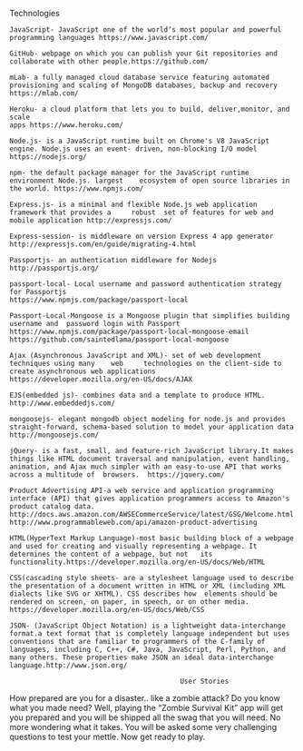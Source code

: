 Technologies

	JavaScript- JavaScript one of the world’s most popular and powerful programming languages https://www.javascript.com/

	GitHub- webpage on which you can publish your Git repositories and collaborate with other people.https://github.com/

	mLab- a fully managed cloud database service featuring automated provisioning and scaling of MongoDB databases, backup and recovery https://mlab.com/

	Heroku- a cloud platform that lets you to build, deliver,monitor, and scale
	apps https://www.heroku.com/

	Node.js- is a JavaScript runtime built on Chrome's V8 JavaScript engine. Node.js uses an event-	driven, non-blocking I/O model https://nodejs.org/

	npm- the default package manager for the JavaScript runtime environment Node.js. largest 	ecosystem of open source libraries in the world. https://www.npmjs.com/

	Express.js- is a minimal and flexible Node.js web application framework that provides a 	robust 	set of features for web and mobile application http://expressjs.com/

	Express-session- is middleware on version Express 4 app generator 	http://expressjs.com/en/guide/migrating-4.html

	Passportjs- an authentication middleware for Nodejs http://passportjs.org/

	passport-local- Local username and password authentication strategy for Passportjs
 	https://www.npmjs.com/package/passport-local

	Passport-Local-Mongoose is a Mongoose plugin that simplifies building username and 	password login with Passport
	https://www.npmjs.com/package/passport-local-mongoose-email
	https://github.com/saintedlama/passport-local-mongoose

	Ajax (Asynchronous JavaScript and XML)- set of web development techniques using many 	web 	technologies on the client-side to create asynchronous web applications 	https://developer.mozilla.org/en-US/docs/AJAX

	EJS(embedded js)- combines data and a template to produce HTML.	http://www.embeddedjs.com/

	mongoosejs- elegant mongodb object modeling for node.js and provides 	straight-forward, schema-based solution to model your application data http://mongoosejs.com/

	jQuery- is a fast, small, and feature-rich JavaScript library.It makes things like HTML document traversal and manipulation, event handling, animation, and Ajax much simpler with an easy-to-use API that works across a multitude of  browsers.  https://jquery.com/

	Product Advertising API-a web service and application programming interface (API) that gives application programmers access to Amazon's product catalog data.
	http://docs.aws.amazon.com/AWSECommerceService/latest/GSG/Welcome.html
	http://www.programmableweb.com/api/amazon-product-advertising

	HTML(HyperText Markup Language)-most basic building block of a webpage and used for creating and visually representing a webpage. It determines the content of a webpage, but not 	its functionality.https://developer.mozilla.org/en-US/docs/Web/HTML

	CSS(cascading style sheets- are a stylesheet language used to describe the presentation of a document written in HTML or XML (including XML dialects like SVG or XHTML). CSS describes how 	elements should be rendered on screen, on paper, in speech, or on other media.
	https://developer.mozilla.org/en-US/docs/Web/CSS

	JSON- (JavaScript Object Notation) is a lightweight data-interchange format.a text format that is completely language independent but uses conventions that are familiar to programmers of the C-family of languages, including C, C++, C#, Java, JavaScript, Perl, Python, and many others. These properties make JSON an ideal data-interchange language.http://www.json.org/

                                              User Stories
How prepared are you for a disaster.. like a zombie attack? Do you know what you made need? Well, playing the “Zombie Survival Kit” app will get you prepared and you will be shipped all the swag that you will need. No more wondering what it takes. You will be asked some very challenging questions to test your mettle. Now get ready to play.
